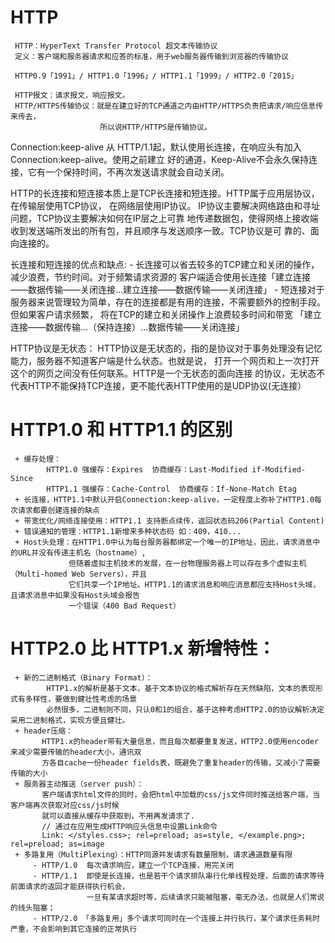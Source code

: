 # HTTP
     HTTP：HyperText Transfer Protocol 超文本传输协议 
     定义：客户端和服务器请求和应答的标准，用于web服务器传输到浏览器的传输协议
    
     HTTP0.9「1991」/ HTTP1.0「1996」/ HTTP1.1「1999」/ HTTP2.0「2015」

     HTTP报文：请求报文，响应报文。
     HTTP/HTTPS传输协议：就是在建立好的TCP通道之内由HTTP/HTTPS负责把请求/响应信息传来传去，
                        所以说HTTP/HTTPS是传输协议。 



  Connection:keep-alive
       从 HTTP/1.1起，默认使用长连接，在响应头有加入 Connection:keep-alive。使用之前建立
       好的通道，Keep-Alive不会永久保持连接，它有一个保持时间，不再次发送请求就会自动关闭。
   
  HTTP的长连接和短连接本质上是TCP长连接和短连接。HTTP属于应用层协议，在传输层使用TCP协议，
  在网络层使用IP协议。 IP协议主要解决网络路由和寻址问题，TCP协议主要解决如何在IP层之上可靠
  地传递数据包，使得网络上接收端收到发送端所发出的所有包，并且顺序与发送顺序一致。TCP协议是可
  靠的、面向连接的。
  
  长连接和短连接的优点和缺点:
     - 长连接可以省去较多的TCP建立和关闭的操作，减少浪费，节约时间。对于频繁请求资源的
       客户端适合使用长连接「建立连接——数据传输——关闭连接...建立连接——数据传输——关闭连接」
     - 短连接对于服务器来说管理较为简单，存在的连接都是有用的连接，不需要额外的控制手段。但如果客户请求频繁，
       将在TCP的建立和关闭操作上浪费较多时间和带宽 「建立连接——数据传输...（保持连接）...数据传输——关闭连接」 

  HTTP协议是无状态：
     HTTP协议是无状态的，指的是协议对于事务处理没有记忆能力，服务器不知道客户端是什么状态。也就是说，
     打开一个网页和上一次打开这个的网页之间没有任何联系。HTTP是一个无状态的面向连接
     的协议，无状态不代表HTTP不能保持TCP连接，更不能代表HTTP使用的是UDP协议(无连接）

 

# HTTP1.0 和 HTTP1.1 的区别
     + 缓存处理： 
            HTTP1.0 强缓存：Expires  协商缓存：Last-Modified if-Modified-Since
            HTTP1.1 强缓存：Cache-Control  协商缓存：If-None-Match Etag 
     + 长连接，HTTP1.1中默认开启Connection:keep-alive，一定程度上弥补了HTTP1.0每次请求都要创建连接的缺点       
     + 带宽优化/网络连接使用：HTTP1.1 支持断点续传，返回状态码206(Partial Content)
     + 错误通知的管理：HTTP1.1新增来多种状态码 如：409，410...
     + Host头处理：在HTTP1.0中认为每台服务器都绑定一个唯一的IP地址，因此，请求消息中的URL并没有传递主机名（hostname）,
                 但随着虚拟主机技术的发展，在一台物理服务器上可以存在多个虚拟主机（Multi-homed Web Servers），并且
                 它们共享一个IP地址。HTTP1.1的请求消息和响应消息都应支持Host头域，且请求消息中如果没有Host头域会报告
                 一个错误（400 Bad Request）

      
# HTTP2.0 比 HTTP1.x 新增特性：
     + 新的二进制格式（Binary Format）：
            HTTP1.x的解析是基于文本，基于文本协议的格式解析存在天然缺陷，文本的表现形式有多样性，要做到健壮性考虑的场景
            必然很多，二进制则不同，只认0和1的组合，基于这种考虑HTTP2.0的协议解析决定采用二进制格式，实现方便且健壮。
     + header压缩：
           HTTP1.x的header带有大量信息，而且每次都要重复发送，HTTP2.0使用encoder来减少需要传输的header大小，通讯双
           方各自cache一份header fields表，既避免了重复header的传输，又减小了需要传输的大小      
     + 服务器主动推送（server push）：
           客户端请求html文件的同时，会把html中加载的css/js文件同时推送给客户端，当客户端再次获取对应css/js时候 
           就可以直接从缓存中获取到，不用再发请求了.
           // 通过在应用生成HTTP响应头信息中设置Link命令
           Link: </styles.css>; rel=preload; as=style, </example.png>; rel=preload; as=image        
     + 多路复用（MultiPlexing）：HTTP同源并发请求有数量限制，请求通道数量有限
         - HTTP/1.0  每次请求响应，建立一个TCP连接，用完关闭
         - HTTP/1.1  即使是长连接，也是若干个请求排队串行化单线程处理，后面的请求等待前面请求的返回才能获得执行机会，
                     一旦有某请求超时等，后续请求只能被阻塞，毫无办法，也就是人们常说的线头阻塞；
         - HTTP/2.0 「多路复用」多个请求可同时在一个连接上并行执行，某个请求任务耗时严重，不会影响到其它连接的正常执行